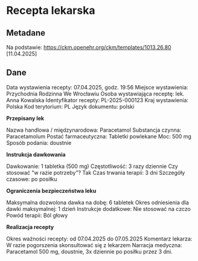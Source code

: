 # Recepta lekarska

## Metadane

Na podstawie: https://ckm.openehr.org/ckm/templates/1013.26.80 [11.04.2025]

## Dane

Data wystawienia recepty: 07.04.2025, godz. 19:56
Miejsce wystawienia: Przychodnia Rodzinna We Wrocławiu
Osoba wystawiająca receptę: lek. Anna Kowalska
Identyfikator recepty: PL-2025-000123
Kraj wystawienia: Polska
Kod terytorium: PL
Język dokumentu: polski

**Przepisany lek**

Nazwa handlowa / międzynarodowa: Paracetamol
Substancja czynna: Paracetamolum
Postać farmaceutyczna: Tabletki powlekane
Moc: 500 mg
Sposób podania: doustnie

**Instrukcja dawkowania**

Dawkowanie: 1 tabletka (500 mg)
Częstotliwość: 3 razy dziennie
Czy stosować "w razie potrzeby"? Tak
Czas trwania terapii: 3 dni
Szczegóły czasowe: po posiłku

**Ograniczenia bezpieczeństwa leku**

Maksymalna dozwolona dawka na dobę: 6 tabletek
Okres odniesienia dla dawki maksymalnej: 1 dzień
Instrukcje dodatkowe: Nie stosować na czczo
Powód terapii: Ból głowy

**Realizacja recepty**

Okres ważności recepty: od 07.04.2025 do 07.05.2025
Komentarz lekarza: W razie pogorszenia skonsultować się z lekarzem
Narracja medyczna: Paracetamol 500 mg, doustnie, 3x dziennie po posiłku przez 3 dni.
